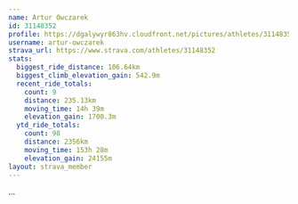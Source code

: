 ```yaml
---
name: Artur Owczarek
id: 31148352
profile: https://dgalywyr863hv.cloudfront.net/pictures/athletes/31148352/15906846/1/large.jpg
username: artur-owczarek
strava_url: https://www.strava.com/athletes/31148352
stats:
  biggest_ride_distance: 106.64km
  biggest_climb_elevation_gain: 542.9m
  recent_ride_totals:
    count: 9
    distance: 235.13km
    moving_time: 14h 39m
    elevation_gain: 1700.3m
  ytd_ride_totals:
    count: 98
    distance: 2356km
    moving_time: 153h 28m
    elevation_gain: 24155m
layout: strava_member
--- 
```

...
